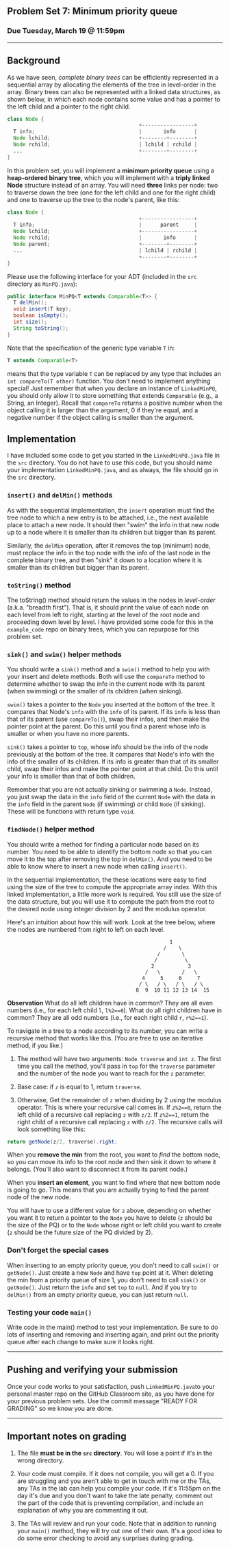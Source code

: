 ## Problem Set 7: Minimum priority queue

### Due Tuesday, March 19 @ 11:59pm

---

## Background
As we have seen, *complete binary trees* can be efficiently represented in a sequential array by allocating the elements of the tree in level-order in the array. Binary trees can also be represented with a linked data structures, as shown below, in which each node contains some value and has a pointer to the left child and a pointer to the right child.


```java
class Node {
                                           +-----------------+
  T info;                                  |       info      |
  Node lchild;                             +--------+--------+
  Node rchild;                             | lchild | rchild |
  ...                                      +--------+--------+
}
```

In this problem set, you will implement a **minimum priority queue** using a **heap-ordered binary tree**, which you will implement with a **triply linked Node** structure instead of an array. You will need **three** links per node: two to traverse down the tree (one for the left child and one for the right child) and one to traverse up the tree to the node's parent, like this:


```java
class Node {
                                           +-----------------+
  T info;                                  |      parent     |
  Node lchild;                             +-----------------+
  Node rchild;                             |       info      |
  Node parent;                             +--------+--------+
  ...                                      | lchild | rchild |
                                           +--------+--------+
}
```

Please use the following interface for your ADT (included in the `src` directory as `MinPQ.java`):

```java
public interface MinPQ<T extends Comparable<T>> {
  T delMin();
  void insert(T key);
  boolean isEmpty();
  int size();
  String toString();
}
```

Note that the specification of the generic type variable `T` in:

```java
T extends Comparable<T>
```

means that the type variable `T` can be replaced by any type that includes an `int compareTo(T other)` function. You don't need to implement anything special! Just remember that when you declare an instance of `LinkedMinPQ`, you should only allow it to store something that extends `Comparable` (e.g., a String, an Integer). Recall that `compareTo` returns a positive number when the object calling it is larger than the argument, 0 if they're equal, and a negative number if the object calling is smaller than the argument.

## Implementation
I have included some code to get you started in the `LinkedMinPQ.java` file in the `src` directory. You do not have to use this code, but you should name your implementation `LinkedMinPQ.java`, and as always, the file should go in the `src` directory.

### `insert()` and `delMin()` methods
As with the sequential implementation, the `insert` operation must find the tree node to which a new entry is to be attached, i.e., the next available place to attach a new node. It should then "swim" the info in that new node up to a node where it is smaller than its children but bigger than its parent.

Similarly, the `delMin` operation, after it removes the top (minimum) node, must replace the info in the top node with the info of the last node in the complete binary tree, and then "sink" it down to a location where it is smaller than its children but bigger than its parent. 

### `toString()` method
The toString() method should return the values in the nodes in *level-order* (a.k.a. "breadth first"). That is, it should print the value of each node on each level from left to right, starting at the level of the root node and proceeding down  level by level. I have provided some code for this in the `example_code` repo on binary trees, which you can repurpose for this problem set.

### `sink()` and `swim()` helper methods
You should write a `sink()` method and a `swim()` method to help you with your insert and delete methods. Both will use the `compareTo` method to determine whether to swap the info in the current node with its parent (when swimming) or the smaller of its children (when sinking). 

`swim()` takes a pointer to the `Node` you inserted at the bottom of the tree. It compares that Node's `info` with the `info` of its parent. If its `info` is less than that of its parent (use `compareTo()`), swap their infos, and then make the pointer point at the parent. Do this until you find a parent whose info is smaller or when you have no more parents.

`sink()` takes a pointer to `top`, whose info should be the info of the node previously at the bottom of the tree. It compares that Node's info with the info of the smaller of its children. If its info is greater than that of its smaller child, swap their infos and make the pointer point at that child. Do this until your info is smaller than that of both children.

Remember that you are not actually sinking or swimming a `Node`. Instead, you just swap the data in the `info` field of the current `Node` with the data in the `info` field in the parent `Node` (if swimming) or child `Node` (if sinking). These will be functions with return type `void`.

### `findNode()` helper method
You should write a method for finding a particular node based on its number. You need to be able to identify the bottom node so that you can move it to the top after removing the top in `delMin()`. And you need to be able to know where to insert a new node when calling `insert()`. 

In the sequential implementation, the these locations were easy to find using the size of the tree to compute the appropriate array index. With this linked implementation, a little more work is required. You still use the size of the data structure, but you will use it to compute the path from the root to the desired node using integer division by 2 and the modulus operator.

Here's an intuition about how this will work. Look at the tree below, where the nodes are numbered from right to left on each level.
```
                                                     1 
                                                   /    \
                                                 /       \
                                                /         \
                                               2           3
                                             /   \       /   \
                                            4     5     6     7
                                           / \   / \   / \   / \
                                          8  9  10 11 12 13 14  15

```

**Observation** What do all left children have in common? They are all even numbers (i.e., for each left child `l`, `l%2==0`). What do all right children have in common? They are all odd numbers (i.e., for each right child `r`, `r%2==1`).

To navigate in a tree to a node according to its number, you can write a recursive method that works like this. (You are free to use an iterative method, if you like.)

1. The method will have two arguments: `Node traverse` and `int z`. The first time you call the method, you'll pass in `top` for the `traverse` parameter and the number of the node you want to reach for the `z` parameter.

2. Base case: if `z` is equal to 1, return `traverse`.

3. Otherwise, Get the remainder of `z` when dividing by 2 using the modulus operator. This is where your recursive call comes in. If `z%2==0`, return the left child of a recursive call replacing `z` with `z/2`. If `z%2==1`, return the right child of a recursive call replacing `z` with `z/2`. The recursive calls will look something like this:

```java
return getNode(z/2, traverse).right;
```

When you **remove the min** from the root, you want to *find* the bottom node, so you can move its info to the root node and then sink it down to where it belongs. (You'll also want to disconnect it from its parent node.)

When you **insert an element**, you want to find where that new bottom node is going to go. This means that you are actually trying to find the parent node of the new node. 

You will have to use a different value for `z` above, depending on whether you want it to return a pointer to the `Node` you have to delete (`z` should be the size of the PQ) or to the `Node` whose right or left child you want to create (`z` should be the future size of the PQ divided by 2).

### Don't forget the special cases
When inserting to an empty priority queue, you don't need to call `swim()` or `getNode()`. Just create a new `Node` and have `top` point at it. When deleting the min from a priority queue of size 1, you don't need to call `sink()` or `getNode()`. Just return the `info` and set `top` to `null`. And if you try to `delMin()` from an empty priority queue, you can just return `null`.

### Testing your code `main()`

Write code in the main() method to test your implementation. Be sure to do lots of inserting and removing and inserting again, and print out the priority queue after each change to make sure it looks right.

---

## Pushing and verifying your submission

Once your code works to your satisfaction, push `LinkedMinPQ.java`to your personal master repo on the GitHub Classroom site, as you have done for your previous problem sets. Use the commit message "READY FOR GRADING" so we know you are done. 

---

## Important notes on grading

1. The file **must be in the `src` directory**. You will lose a point if it's in the wrong directory.

2. Your code must compile. If it does not compile, you will get a 0. If you are struggling and you aren't able to get in touch with me or the TAs, any TAs in the lab can help you compile your code. If it's 11:55pm on the day it's due and you don't want to take the late penalty, comment out the part of the code that is preventing compilation, and include an explanation of why you are commenting it out.

3. The TAs will review and run your code. Note that in addition to running your `main()` method, they will try out one of their own. It's a good idea to do some error checking to avoid any surprises during grading.

